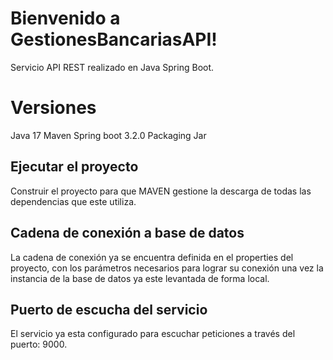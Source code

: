 # Bienvenido a GestionesBancariasAPI!

Servicio API REST realizado en Java Spring Boot.


# Versiones

Java 17
Maven 
Spring boot 3.2.0
Packaging Jar

## Ejecutar el proyecto

Construir el proyecto para que MAVEN gestione la descarga de todas las dependencias que este utiliza.

## Cadena de conexión a base de datos

La cadena de conexión ya se encuentra definida en el properties del proyecto, con los parámetros necesarios para lograr su conexión una vez la instancia de la base de datos ya este levantada de forma local.

## Puerto de escucha del servicio

El servicio ya esta configurado para escuchar peticiones a través del puerto: 9000.
